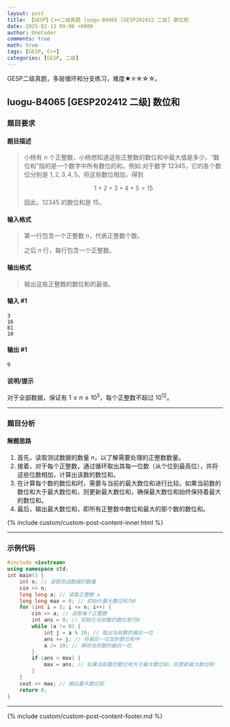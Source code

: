 ```yaml
---
layout: post
title: 【GESP】C++二级真题 luogu-B4065 [GESP202412 二级] 数位和
date: 2025-02-13 09:00 +0800
author: OneCoder
comments: true
math: true
tags: [GESP, C++]
categories: [GESP, 二级]
---
```

GESP二级真题，多层循环和分支练习，难度★✮☆☆☆。

<!--more-->

## luogu-B4065 [GESP202412 二级] 数位和

### 题目要求

#### 题目描述

>小杨有 $n$ 个正整数，小杨想知道这些正整数的数位和中最大值是多少。“数位和”指的是一个数字中所有数位的和。例如:对于数字 $12345$，它的各个数位分别是 $1,2,3,4,5$。将这些数位相加，得到
>
>$$1+2+3+4+5=15$$
>
>因此，$12345$ 的数位和是 $15$。

#### 输入格式

>第一行包含一个正整数 $n$，代表正整数个数。
>
>之后 $n$ 行，每行包含一个正整数。

#### 输出格式

>输出这些正整数的数位和的最值。

#### 输入 #1

```console
3
16
81
10
```

#### 输出 #1

```console
9
```

#### 说明/提示

对于全部数据，保证有 $1\leq n\leq 10^5$，每个正整数不超过 $10^{12}$。

---

### 题目分析

#### 解题思路

1. 首先，读取测试数据的数量 $n$，以了解需要处理的正整数数量。
2. 接着，对于每个正整数，通过循环取出其每一位数（从个位到最高位），并将这些位数相加，计算出该数的数位和。
3. 在计算每个数的数位和时，需要与当前的最大数位和进行比较。如果当前数的数位和大于最大数位和，则更新最大数位和，确保最大数位和始终保持着最大的数位和。
4. 最后，输出最大数位和，即所有正整数中数位和最大的那个数的数位和。

{% include custom/custom-post-content-inner.html %}

---

### 示例代码

```cpp
#include <iostream>
using namespace std;
int main() {
    int n; // 读取测试数据的数量
    cin >> n;
    long long a; // 读取正整数 a
    long long max = 0; // 初始化最大数位和为0
    for (int i = 1; i <= n; i++) {
        cin >> a; // 读取每个正整数
        int ans = 0; // 初始化当前数的数位和为0
        while (a != 0) {
            int j = a % 10; // 取出当前数的最后一位
            ans += j; // 将最后一位加到数位和中
            a /= 10; // 移除当前数的最后一位
        }
        if (ans > max) {
            max = ans; // 如果当前数的数位和大于最大数位和，则更新最大数位和
        }
    }
    cout << max; // 输出最大数位和
    return 0;
}
```

---

{% include custom/custom-post-content-footer.md %}
